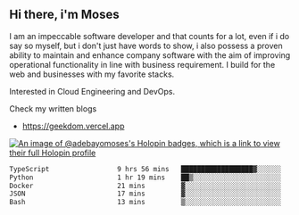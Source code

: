 ## Hi there, i'm Moses

I am an impeccable software developer and that counts for a lot, even if i do say so myself, but i don't just have words to show, i also possess a proven ability to maintain and enhance company software with the aim of improving operational functionality in line with business requirement. I build for the web and businesses with my favorite stacks.

Interested in Cloud Engineering and DevOps.

Check my written blogs
- https://geekdom.vercel.app

[![An image of @adebayomoses's Holopin badges, which is a link to view their full Holopin profile](https://holopin.me/adebayomoses)](https://holopin.io/@adebayomoses)

<!--START_SECTION:waka-->

```txt
TypeScript                 9 hrs 56 mins   ██████████████████▓░░░░░░   74.62 %
Python                     1 hr 19 mins    ██▒░░░░░░░░░░░░░░░░░░░░░░   09.97 %
Docker                     21 mins         ▓░░░░░░░░░░░░░░░░░░░░░░░░   02.75 %
JSON                       17 mins         ▓░░░░░░░░░░░░░░░░░░░░░░░░   02.24 %
Bash                       13 mins         ▒░░░░░░░░░░░░░░░░░░░░░░░░   01.70 %
```

<!--END_SECTION:waka-->
